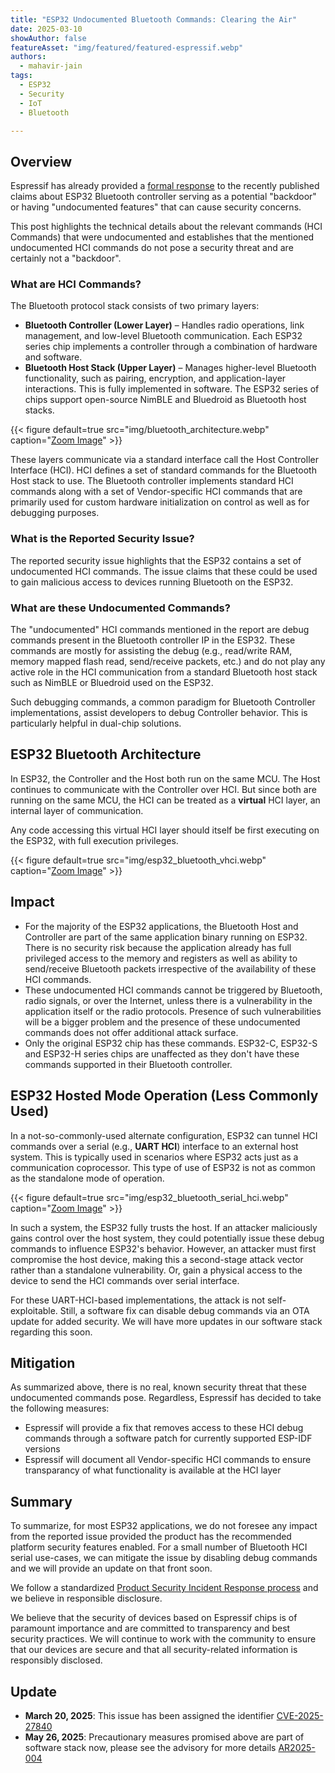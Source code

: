 ```yaml
---
title: "ESP32 Undocumented Bluetooth Commands: Clearing the Air"
date: 2025-03-10
showAuthor: false
featureAsset: "img/featured/featured-espressif.webp"
authors:
  - mahavir-jain
tags:
  - ESP32
  - Security
  - IoT
  - Bluetooth

---
```

## Overview

Espressif has already provided a [formal response](https://www.espressif.com/en/news/Response_ESP32_Bluetooth) to the recently published claims about ESP32 Bluetooth controller serving as a potential "backdoor" or having "undocumented features" that can cause security concerns.

This post highlights the technical details about the relevant commands (HCI Commands) that were undocumented and establishes that the mentioned undocumented HCI commands do not pose a security threat and are certainly not a "backdoor".

### What are HCI Commands?

The Bluetooth protocol stack consists of two primary layers:

- **Bluetooth Controller (Lower Layer)** – Handles radio operations, link management, and low-level Bluetooth communication. Each ESP32 series chip implements a controller through a combination of hardware and software.
- **Bluetooth Host Stack (Upper Layer)** – Manages higher-level Bluetooth functionality, such as pairing, encryption, and application-layer interactions. This is fully implemented in software. The ESP32 series of chips support open-source NimBLE and Bluedroid as Bluetooth host stacks.

{{< figure
    default=true
    src="img/bluetooth_architecture.webp"
    caption="[Zoom Image](img/bluetooth_architecture.webp)"
    >}}

These layers communicate via a standard interface call the Host Controller Interface (HCI). HCI defines a set of standard commands for the Bluetooth Host stack to use. The Bluetooth controller implements standard HCI commands along with a set of Vendor-specific HCI commands that are primarily used for custom hardware initialization on control as well as for debugging purposes.

### What is the Reported Security Issue?

The reported security issue highlights that the ESP32 contains a set of undocumented HCI commands. The issue claims that these could be used to gain malicious access to devices running Bluetooth on the ESP32.

### What are these Undocumented Commands?

The "undocumented" HCI commands mentioned in the report are debug commands present in the Bluetooth controller IP in the ESP32. These commands are mostly for assisting the debug (e.g., read/write RAM, memory mapped flash read, send/receive packets, etc.) and do not play any active role in the HCI communication from a standard Bluetooth host stack such as NimBLE or Bluedroid used on the ESP32.

Such debugging commands, a common paradigm for Bluetooth Controller implementations, assist developers to debug Controller behavior. This is particularly helpful in dual-chip solutions.

## ESP32 Bluetooth Architecture

In ESP32, the Controller and the Host both run on the same MCU. The Host continues to communicate with the Controller over HCI. But since both are running on the same MCU, the HCI can be treated as a **virtual** HCI layer, an internal layer of communication.

Any code accessing this virtual HCI layer should itself be first executing on the ESP32, with full execution privileges.

{{< figure
    default=true
    src="img/esp32_bluetooth_vhci.webp"
    caption="[Zoom Image](img/esp32_bluetooth_vhci.webp)"
    >}}

## Impact

- For the majority of the ESP32 applications, the Bluetooth Host and Controller are part of the same application binary running on ESP32. There is no security risk because the application already has full privileged access to the memory and registers as well as ability to send/receive Bluetooth packets irrespective of the availability of these HCI commands.
- These undocumented HCI commands cannot be triggered by Bluetooth, radio signals, or over the Internet, unless there is a vulnerability in the application itself or the radio protocols. Presence of such vulnerabilities will be a bigger problem and the presence of these undocumented commands does not offer additional attack surface.
- Only the original ESP32 chip has these commands. ESP32-C, ESP32-S and ESP32-H series chips are unaffected as they don't have these commands supported in their Bluetooth controller.

## ESP32 Hosted Mode Operation (Less Commonly Used)

In a not-so-commonly-used alternate configuration, ESP32 can tunnel HCI commands over a serial (e.g., **UART HCI**) interface to an external host system. This is typically used in scenarios where ESP32 acts just as a communication coprocessor. This type of use of ESP32 is not as common as the standalone mode of operation.

{{< figure
    default=true
    src="img/esp32_bluetooth_serial_hci.webp"
    caption="[Zoom Image](img/esp32_bluetooth_serial_hci.webp)"
    >}}

In such a system,  the ESP32 fully trusts the host. If an attacker maliciously gains control over the host system, they could potentially issue these debug commands to influence ESP32's behavior. However, an attacker must first compromise the host device, making this a second-stage attack vector rather than a standalone vulnerability. Or, gain a physical access to the device to send the HCI commands over serial interface.

For these UART-HCI-based implementations, the attack is not self-exploitable. Still, a software fix can disable debug commands via an OTA update for added security. We will have more updates in our software stack regarding this soon.

## Mitigation

As summarized above, there is no real, known security threat that these undocumented commands pose. Regardless, Espressif has decided to take the following measures:

- Espressif will provide a fix that removes access to these HCI debug commands through a software patch for currently supported ESP-IDF versions
- Espressif will document all Vendor-specific HCI commands to ensure transparancy of what functionality is available at the HCI layer

## Summary

To summarize, for most ESP32 applications, we do not foresee any impact from the reported issue provided the product has the recommended platform security features enabled. For a small number of Bluetooth HCI serial use-cases, we can mitigate the issue by disabling debug commands and we will provide an update on that front soon.

We follow a standardized [Product Security Incident Response process](https://www.espressif.com/sites/default/files/Espressif%20Security%20Incident%20Response%20Process%20v1.0_EN.pdf) and we believe in responsible disclosure.

We believe that the security of devices based on Espressif chips is of paramount importance and are committed to transparency and best security practices. We will continue to work with the community to ensure that our devices are secure and that all security-related information is responsibly disclosed.

## Update

- **March 20, 2025**: This issue has been assigned the identifier [CVE-2025-27840](https://nvd.nist.gov/vuln/detail/CVE-2025-27840)
- **May 26, 2025**: Precautionary measures promised above are part of software stack now, please see the advisory for more details [AR2025-004](https://www.espressif.com/sites/default/files/advisory_downloads/AR2025-004_Security_Advisory_Follow-Up_Updates_and_Fixes_Regarding_ESP32_Undocumented_Bluetooth_Commands_en.pdf)
